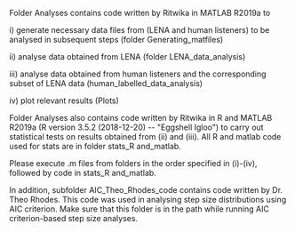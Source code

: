 Folder Analyses contains code written by Ritwika in MATLAB R2019a to 

i) generate necessary data files from (LENA and human listeners) to be analysed in subsequent steps (folder Generating_matfiles)

ii) analyse data obtained from LENA (folder LENA_data_analysis)

iii) analyse data obtained from human listeners and the corresponding subset of LENA data (human_labelled_data_analysis)

iv) plot relevant results (Plots)

Folder Analyses also contains code written by Ritwika in R and MATLAB R2019a (R version 3.5.2 (2018-12-20) -- "Eggshell Igloo") to carry out 
statistical tests on results obtained from (ii) and (iii). All R and matlab code used for stats are in folder stats_R and_matlab.

Please execute .m files from folders in the order specified in (i)-(iv), followed by code in stats_R and_matlab.

In addition, subfolder AIC_Theo_Rhodes_code contains code written by Dr. Theo Rhodes. This code was used in analysing step size distributions using AIC criterion. Make sure that this folder is in the path while running AIC criterion-based step size analyses.
